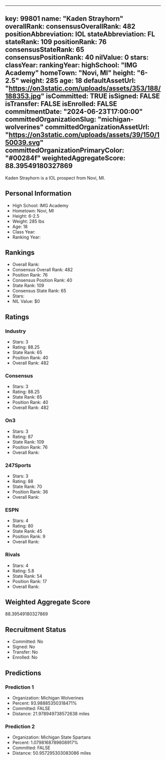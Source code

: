 ---
  key: 99801
  name: "Kaden Strayhorn"
  overallRank: 
  consensusOverallRank: 482
  positionAbbreviation: IOL
  stateAbbreviation: FL
  stateRank: 109
  positionRank: 76
  consensusStateRank: 65
  consensusPositionRank: 40
  nilValue: 0
  stars: 
  classYear: 
  rankingYear: 
  highSchool: "IMG Academy"
  homeTown: "Novi, MI"
  height: "6-2.5"
  weight: 285
  age: 18
  defaultAssetUrl: "https://on3static.com/uploads/assets/353/188/188353.jpg"
  isCommitted: TRUE
  isSigned: FALSE
  isTransfer: FALSE
  isEnrolled: FALSE
  commitmentDate: "2024-06-23T17:00:00"
  committedOrganizationSlug: "michigan-wolverines"
  committedOrganizationAssetUrl: "https://on3static.com/uploads/assets/39/150/150039.svg"
  committedOrganizationPrimaryColor: "#00284f"
  weightedAggregateScore: 88.39549180327869
  ---
  
  Kaden Strayhorn is a IOL prospect from Novi, MI.
  
  ## Personal Information
  - High School: IMG Academy
  - Hometown: Novi, MI
  - Height: 6-2.5
  - Weight: 285 lbs
  - Age: 18
  - Class Year: 
  - Ranking Year: 
  
  ## Rankings
  - Overall Rank: 
  - Consensus Overall Rank: 482
  - Position Rank: 76
  - Consensus Position Rank: 40
  - State Rank: 109
  - Consensus State Rank: 65
  - Stars: 
  - NIL Value: $0
  
  ## Ratings
  
  ### Industry
  - Stars: 3
  - Rating: 88.25
  - State Rank: 65
  - Position Rank: 40
  - Overall Rank: 482
  
  ### Consensus
  - Stars: 3
  - Rating: 88.25
  - State Rank: 65
  - Position Rank: 40
  - Overall Rank: 482
  
  ### On3
  - Stars: 3
  - Rating: 87
  - State Rank: 109
  - Position Rank: 76
  - Overall Rank: 
  
  ### 247Sports
  - Stars: 3
  - Rating: 88
  - State Rank: 70
  - Position Rank: 36
  - Overall Rank: 
  
  ### ESPN
  - Stars: 4
  - Rating: 80
  - State Rank: 45
  - Position Rank: 9
  - Overall Rank: 
  
  ### Rivals
  - Stars: 4
  - Rating: 5.8
  - State Rank: 54
  - Position Rank: 17
  - Overall Rank: 
  
  ## Weighted Aggregate Score
  88.39549180327869
  
  ## Recruitment Status
  - Committed: No
  - Signed: No
  - Transfer: No
  - Enrolled: No
  
  
  
  ## Predictions
  
  ### Prediction 1
  - Organization: Michigan Wolverines
  - Percent: 93.98885350318471%
  - Committed: FALSE
  - Distance: 21.978949738572638 miles
  
  ### Prediction 2
  - Organization: Michigan State Spartans
  - Percent: 1.0798168789808917%
  - Committed: FALSE
  - Distance: 50.957295303083086 miles
  